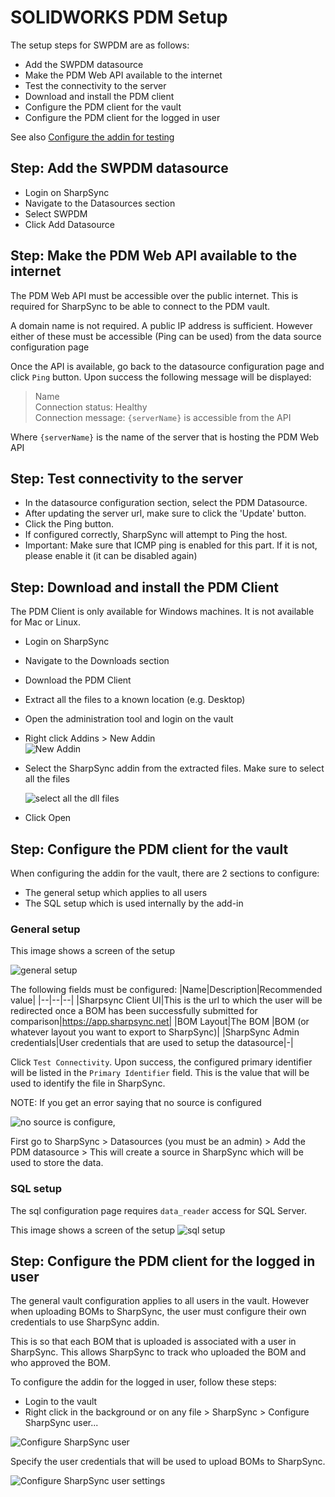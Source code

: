 # SOLIDWORKS PDM Setup

The setup steps for SWPDM are as follows:
* Add the SWPDM datasource
* Make the PDM Web API available to the internet
* Test the connectivity to the server
* Download and install the PDM client
* Configure the PDM client for the vault
* Configure the PDM client for the logged in user

See also [Configure the addin for testing](configure_addin_for_testing.md)

## Step: Add the SWPDM datasource

* Login on SharpSync
* Navigate to the Datasources section
* Select SWPDM 
* Click Add Datasource

## Step: Make the PDM Web API available to the internet
The PDM Web API must be accessible over the public internet. This is required for SharpSync to be able to connect to the PDM vault.

A domain name is not required. A public IP address is sufficient. However either of these must be accessible (Ping can be used) from the data source configuration page

Once the API is available, go back to the datasource configuration page and click `Ping` button. Upon success the following message will be displayed:
> Name   
> Connection status: Healthy  
> Connection message: `{serverName}` is accessible from the API

Where `{serverName}` is the name of the server that is hosting the PDM Web API

## Step: Test connectivity to the server

* In the datasource configuration section, select the PDM Datasource.
* After updating the server url, make sure to click the 'Update' button.
* Click the Ping button.
* If configured correctly, SharpSync will attempt to Ping the host.
* Important: Make sure that ICMP ping is enabled for this part. If it is not, please enable it (it can be disabled again)

## Step: Download and install the PDM Client

The PDM Client is only available for Windows machines. It is not available for Mac or Linux.

* Login on SharpSync
* Navigate to the Downloads section
* Download the PDM Client
* Extract all the files to a known location (e.g. Desktop)
* Open the administration tool and login on the vault
* Right click Addins > New Addin  
 ![New Addin](../images/new-addin.png)
* Select the SharpSync addin from the extracted files. Make sure to select all the files  
  
  ![select all the dll files](../images/select-all-files.png) 
* Click Open

## Step: Configure the PDM client for the vault

When configuring the addin for the vault, there are 2 sections to configure:
* The general setup which applies to all users
* The SQL setup which is used internally by the add-in

### General setup
This image shows a screen of the setup 

![general setup](../images/configure-addin-general.png) 

The following fields must be configured:
|Name|Description|Recommended value|
|--|--|--|
|Sharpsync Client UI|This is the url to which the user will be redirected once a BOM has been successfully submitted for comparison|https://app.sharpsync.net|
|BOM Layout|The BOM |BOM (or whatever layout you want to export to SharpSync)|
|SharpSync Admin credentials|User credentials that are used to setup the datasource|-|

Click `Test Connectivity`. Upon success, the configured primary identifier will be listed in the `Primary Identifier` field. This is the value that will be used to identify the file in SharpSync.

NOTE: If you get an error saying that no source is configured   

![no source is configure](../images/no-datasource-configured-when-testing-connect.png), 

First go to SharpSync > Datasources (you must be an admin) > Add the PDM datasource > This will create a source in SharpSync which will be used to store the data.

### SQL setup
The sql configuration page requires `data_reader` access for SQL Server. 

This image shows a screen of the setup ![sql setup](../images/configure-addin-sql.png)

## Step: Configure the PDM client for the logged in user

The general vault configuration applies to all users in the vault. However when uploading BOMs to SharpSync, the user must configure their own credentials to use SharpSync addin.

This is so that each BOM that is uploaded is associated with a user in SharpSync. This allows SharpSync to track who uploaded the BOM and who approved the BOM.

To configure the addin for the logged in user, follow these steps:
* Login to the vault
* Right click in the background or on any file > SharpSync > Configure SharpSync user...

![Configure SharpSync user](../images/configure-addin-user.png)

Specify the user credentials that will be used to upload BOMs to SharpSync.  

![Configure SharpSync user settings](../images/configure-addin-user-credentials.png)
